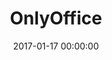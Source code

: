 ---
layout: applications-fiche
pictonic: true
title: "OnlyOffice"
url: drupal-commons.html
date: 2017-01-17 00:00:00
date-creation: "January 17, 2017"
date-maj: "January 17, 2017"
description: "ONLYOFFICE is an online office suite permitting you to create and edit your files directly through an internet browser. In this way, you can edit your files (compatible with Microsoft Office) collaboratively and in real time without any other software, thats improves the security, and in the case of a company, manage some projects and their achievement and a client database for example. Your emails can be read with ONLYOFFICE and, if you have your own domain name, you can use it."
github: https://github.com/cloudwatt/applications/tree/master/blueprint-coreos-onlyoffice
siteofficiel: http://www.onlyoffice.org/
sitesupport: http://helpcenter.onlyoffice.com/
composants:
 - logo: ""
   version: "CoreOS Stable 1185.5"  
 - logo: ""
   version: "Onlyoffice 8.9.1.191"
prix: "FREE for software + Cloudwatt usage fees"
logo: 
blogpost-url: http://dev.cloudwatt.com/en/blog/5-minutes-stacks-episode-forty-eight-onlyoffice.html
install-url: 
comingsoon: false
custom: false
type: application
categories: ["Collaboratif"]
---
